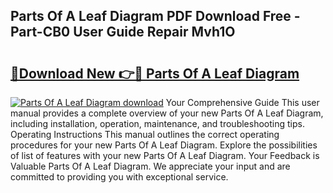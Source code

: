 ## Parts Of A Leaf Diagram PDF Download Free - Part-CB0 User Guide Repair Mvh1O

# <h2><a href="http://dfhl3r7.blite.top/?on=Parts+Of+A+Leaf+Diagram">🔗Download New 👉🔴 Parts Of A Leaf Diagram</a></h2>

[![Parts Of A Leaf Diagram download](https://i.imgur.com/lujVjoI.png)](http://dfhl3r7.blite.top/?on=Parts+Of+A+Leaf+Diagram)
Your Comprehensive Guide This user manual provides a complete overview of your new Parts Of A Leaf Diagram, including installation, operation, maintenance, and troubleshooting tips. Operating Instructions This manual outlines the correct operating procedures for your new Parts Of A Leaf Diagram. Explore the possibilities of list of features with your new Parts Of A Leaf Diagram. Your Feedback is Valuable Parts Of A Leaf Diagram. We appreciate your input and are committed to providing you with exceptional service.
